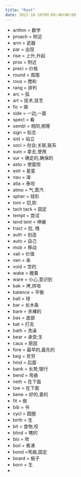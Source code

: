 ```yaml
---
title: "Root"
date: 2022-10-16T09:09:40+08:00
---
```


- arithm = 数学
- proach = 附近
- arm = 武器
- par = 出现
- rise = 上升,升起
- prox = 附近
- preci = 价格
- round = 周围
- rous = 搅和
- rang = 排列
- arc = 弧
- art = 技术,技艺
- fic = 做
- side = 一边,一面
- spect = 看
- sembl = 相同,相等
- sign = 标志
- sist = 站立
- soci = 社会;关联,联系
- sum = 拿去,使用
- sur = 确定的,确保的
- asto = 使震惊
- astr = 星星
- nau = 海
- atla = 泰坦
- atmo = 气,蒸汽
- spher = 球形
- tom = 切,砍
- tach tack = 固定
- tempt = 尝试
- tend tent = 伸展
- tract = 拉, 拽
- auth = 创造
- auto = 自己
- mob = 移动
- vail = 价值
- ven = 来
- void = 空的
- wake = 醒着
- ware = 小心,意识到
- bak = 烤,烘培
- balance = 平衡
- ball = 球
- bar = 长木条
- bare = 赤裸的
- bas = 底部
- bat = 打击
- bath = 洗澡
- bear = 承受;生
- caus = 原因
- fore = 最早的,最先的
- beg = 贫穷
- hind = 后面
- bank = 长凳;银行
- bend = 弯曲
- neth = 在下面
- low = 在下面
- bene = 好的,善的
- fit = 做
- bib = 书
- cycl = 圆圈
- birth = 生
- bit = 食物,咬
- blind = 瞎的
- blo = 吹
- boil = 煮沸
- bond =弯曲,固定
- board = 板子
- born = 生
- 